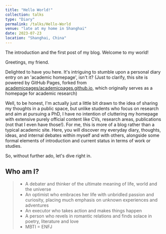 ```yaml
---
title: "Hello World!"
collection: talks
type: "Diary"
permalink: /talks/Hello-World
venue: "late at my home in Shanghai"
date: 2023-07-23
location: "Shanghai, China"
---
```


The introduction and the first post of my blog. Welcome to my world!

Greetings, my friend.

Delighted to have you here. It's intriguing to stumble upon a personal diary entry on an 'academic homepage', isn't it?  (Just to clarify, this site is powered by GitHub Pages, forked from [academicpages/academicpages.github.io](https://github.com/academicpages/academicpages.github.io), which originally serves as a homepage for academic research)

Well, to be honest, I'm actually just a little bit drawn to the idea of sharing my thoughts in a public space, but unlike students who focus on research and aim at pursuing a PhD, I have no intention of cluttering my homepage with extensive purely official content like CVs, research areas, publications (not that I even have those!). For me, this is more of a blog rather than a typical academic site. Here, you will discover my everyday diary, thoughts, ideas, and internal debates within myself and with others, alongside some formal elements of introduction and current status in terms of work or studies. 

So, without further ado, let's dive right in.


## Who am I?

> + A debater and thinker of the ultimate meaning of life, world and the universe
> + An optimist who embraces her life with unbridled passion and curiosity, placing much emphasis on unknown experiences and adventures
> + An executor who takes action and makes things happen
> + A person who revels in romantic relations and finds solace in poetry, literature and love
> + MBTI = ENFJ